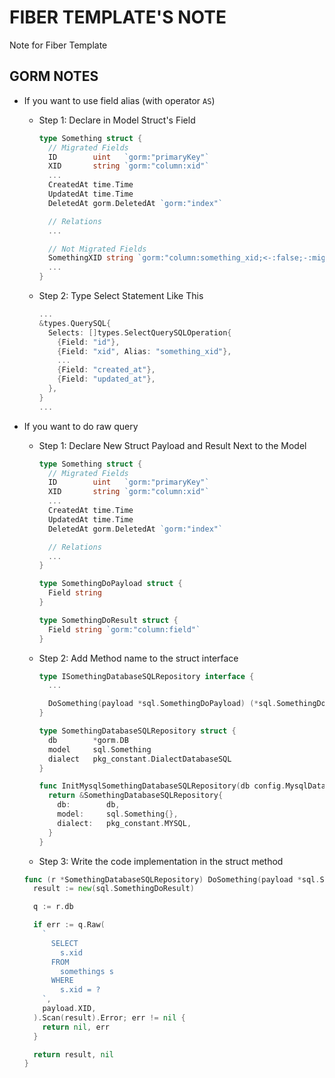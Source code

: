 # FIBER TEMPLATE'S NOTE

Note for Fiber Template

## GORM NOTES

- If you want to use field alias (with operator `AS`)

  - Step 1: Declare in Model Struct's Field

    ```go
    type Something struct {
      // Migrated Fields
      ID        uint   `gorm:"primaryKey"`
      XID       string `gorm:"column:xid"`
      ...
      CreatedAt time.Time
      UpdatedAt time.Time
      DeletedAt gorm.DeletedAt `gorm:"index"`

      // Relations
      ...

      // Not Migrated Fields
      SomethingXID string `gorm:"column:something_xid;<-:false;-:migration"`
      ...
    }
    ```

  - Step 2: Type Select Statement Like This

    ```go
    ...
    &types.QuerySQL{
      Selects: []types.SelectQuerySQLOperation{
        {Field: "id"},
        {Field: "xid", Alias: "something_xid"},
        ...
        {Field: "created_at"},
        {Field: "updated_at"},
      },
    }
    ...
    ```

- If you want to do raw query

  - Step 1: Declare New Struct Payload and Result Next to the Model

    ```go
    type Something struct {
      // Migrated Fields
      ID        uint   `gorm:"primaryKey"`
      XID       string `gorm:"column:xid"`
      ...
      CreatedAt time.Time
      UpdatedAt time.Time
      DeletedAt gorm.DeletedAt `gorm:"index"`

      // Relations
      ...
    }

    type SomethingDoPayload struct {
      Field string
    }

    type SomethingDoResult struct {
      Field string `gorm:"column:field"`
    }
    ```

  - Step 2: Add Method name to the struct interface

    ```go
    type ISomethingDatabaseSQLRepository interface {
      ...

      DoSomething(payload *sql.SomethingDoPayload) (*sql.SomethingDoResult, error)
    }

    type SomethingDatabaseSQLRepository struct {
      db        *gorm.DB
      model     sql.Something
      dialect   pkg_constant.DialectDatabaseSQL
    }

    func InitMysqlSomethingDatabaseSQLRepository(db config.MysqlDatabaseSQLConnection) ISomethingDatabaseSQLRepository {
      return &SomethingDatabaseSQLRepository{
        db:        db,
        model:     sql.Something{},
        dialect:   pkg_constant.MYSQL,
      }
    }
    ```

  - Step 3: Write the code implementation in the struct method

  ```go
  func (r *SomethingDatabaseSQLRepository) DoSomething(payload *sql.SomethingDoPayload) (*sql.SomethingDoResult, error) {
    result := new(sql.SomethingDoResult)

    q := r.db

    if err := q.Raw(
      `
        SELECT
          s.xid
        FROM
          somethings s
        WHERE
          s.xid = ?
      `,
      payload.XID,
    ).Scan(result).Error; err != nil {
      return nil, err
    }

    return result, nil
  }
  ```
